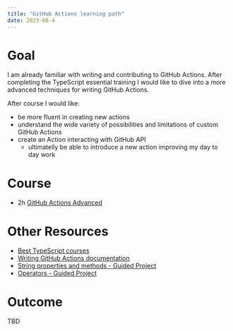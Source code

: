 ```yaml
---
title: "GitHub Actions learning path"
date: 2023-08-4
---
```


# Goal

I am already familiar with writing and contributing to GitHub Actions. After completing the TypeScript essential training I would like to
dive into a more advanced techniques for writing GitHub Actions.

After course I would like:
- be more fluent in creating new actions
- understand the wide variety of possibilities and limitations of custom GitHub Actions
- create an Action interacting with GitHub API
  - ultimatelly be able to introduce a new action improving my day to day work

# Course
- 2h [GitHub Actions Advanced](https://www.linkedin.com/learning/advanced-github-actions/next-level-github-actions?autoplay=true&u=2074018)

# Other Resources
- [Best TypeScript courses](https://www.classcentral.com/report/best-typescript-courses/#anchor-2)
- [Writing GitHub Actions documentation](https://docs.github.com/en/actions/creating-actions)
- [String properties and methods - Guided Project](https://www.coursera.org/projects/typescript-string-properties-and-methods)
- [Operators - Guided Project](https://www.coursera.org/projects/typescript-operators)

# Outcome
TBD
